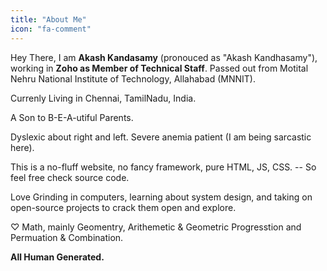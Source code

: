 ```yaml
---
title: "About Me"
icon: "fa-comment"
---
```


Hey There, I am **Akash Kandasamy** (pronouced as "Akash Kandhasamy"), working in **Zoho as Member of Technical Staff**.
Passed out from Motital Nehru National Institute of Technology, Allahabad (MNNIT).

Currenly Living in Chennai, TamilNadu, India.

A Son to B-E-A-utiful Parents.

Dyslexic about right and left. Severe anemia patient (I am being sarcastic here).

This is a no-fluff website, no fancy framework, pure HTML, JS, CSS. -- So feel free
check source code.

Love Grinding in computers, learning about system design, and taking on open-source projects to crack them open and explore.

$\heartsuit$ Math, mainly Geomentry, Arithemetic & Geometric Progresstion and Permuation & Combination.

__All Human Generated.__